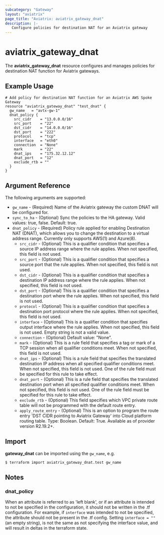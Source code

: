 ```yaml
---
subcategory: "Gateway"
layout: "aviatrix"
page_title: "Aviatrix: aviatrix_gateway_dnat"
description: |-
   Configure policies for destination NAT for an Aviatrix gateway
---
```


# aviatrix_gateway_dnat

The **aviatrix_gateway_dnat** resource configures and manages policies for destination NAT function for Aviatrix gateways.

## Example Usage

```hcl
# Add policy for destination NAT function for an Aviatrix AWS Spoke Gateway
resource "aviatrix_gateway_dnat" "test_dnat" {
  gw_name   = "avtx-gw-1"
  dnat_policy {
    src_cidr    = "13.0.0.0/16"
    src_port    = "22"
    dst_cidr    = "14.0.0.0/16"
    dst_port    = "222"
    protocol    = "tcp"
    interface   = "eth0"
    connection  = "None"
    mark        = "22"
    dnat_ips    = "175.32.12.12"
    dnat_port   = "12"
    exclude_rtb = ""
  }
}
```

## Argument Reference

The following arguments are supported:

* `gw_name` - (Required) Name of the Aviatrix gateway the custom DNAT will be configured for.
* `sync_to_ha` - (Optional) Sync the policies to the HA gateway. Valid values: true, false. Default: true.
* `dnat_policy` - (Required) Policy rule applied for enabling Destination NAT (DNAT), which allows you to change the destination to a virtual address range. Currently only supports AWS(1) and Azure(8).
  * `src_cidr` - (Optional) This is a qualifier condition that specifies a source IP address range where the rule applies. When not specified, this field is not used.
  * `src_port` - (Optional) This is a qualifier condition that specifies a source port that the rule applies. When not specified, this field is not used.
  * `dst_cidr` - (Optional) This is a qualifier condition that specifies a destination IP address range where the rule applies. When not specified, this field is not used.
  * `dst_port` - (Optional) This is a qualifier condition that specifies a destination port where the rule applies. When not specified, this field is not used.
  * `protocol` - (Optional) This is a qualifier condition that specifies a destination port protocol where the rule applies. When not specified, this field is not used.
  * `interface` - (Optional) This is a qualifier condition that specifies output interface where the rule applies. When not specified, this field is not used. Empty string is not a valid value.
  * `connection` - (Optional) Default value: "None".
  * `mark` - (Optional) This is a rule field that specifies a tag or mark of a TCP session when all qualifier conditions meet. When not specified, this field is not used.
  * `dnat_ips` - (Optional) This is a rule field that specifies the translated destination IP address when all specified qualifier conditions meet. When not specified, this field is not used. One of the rule field must be specified for this rule to take effect.
  * `dnat_port` - (Optional) This is a rule field that specifies the translated destination port when all specified qualifier conditions meet. When not specified, this field is not used. One of the rule field must be specified for this rule to take effect.
  * `exclude_rtb` - (Optional) This field specifies which VPC private route table will not be programmed with the default route entry.
  * `apply_route_entry` - (Optional) This is an option to program the route entry 'DST CIDR pointing to Aviatrix Gateway' into Cloud platform routing table. Type: Boolean. Default: True. Available as of provider version R2.19.2+.

## Import

**gateway_dnat** can be imported using the `gw_name`, e.g.

```
$ terraform import aviatrix_gateway_dnat.test gw_name
```

## Notes
### dnat_policy
When an attribute is referred to as 'left blank', or if an attribute is intended to not be specified in the configuration, it should not be written in the .tf configuration. For example, if `interface` was intended to not be specified, the attribute should not be present in the .tf config. Setting `interface = ""` (an empty string), is not the same as not specifying the interface value, and will result in deltas in the terraform state.
